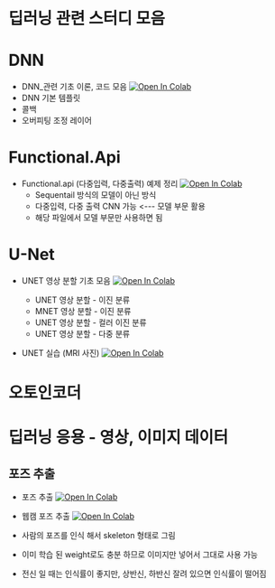 # 딥러닝 관련 스터디 모음 

# DNN 
- DNN_관련 기초 이론, 코드 모음 [![Open In Colab](https://colab.research.google.com/assets/colab-badge.svg)](https://colab.research.google.com/github/crimama/DL_study/blob/main/material/DNNbasic.ipynb)
- DNN 기본 템플릿
- 콜백
- 오버피팅 조정 레이어 

# Functional.Api
- Functional.api (다중입력, 다중출력) 예제 정리 [![Open In Colab](https://colab.research.google.com/assets/colab-badge.svg)](https://colab.research.google.com/github/crimama/DL_study/blob/main/material/Functional.api_basic.ipynb)
  - Sequentail 방식의 모델이 아닌 방식 
  - 다중입력, 다중 출력 CNN 가능 <--- 모델 부문 활용 
  - 해당 파일에서 모델 부문만 사용하면 됨 

# U-Net 
- UNET 영상 분할 기초 모음 [![Open In Colab](https://colab.research.google.com/assets/colab-badge.svg)](https://colab.research.google.com/github/crimama/DL_study/blob/main/material/UNET.ipynb)

  - UNET 영상 분할 - 이진 분류  
  - MNET 영상 분할 - 이진 분류 
  - UNET 영상 분할 - 컬러 이진 분류 
  - UNET 영상 분할 - 다중 분류 
- UNET 실습 (MRI 사진) [![Open In Colab](https://colab.research.google.com/assets/colab-badge.svg)](https://colab.research.google.com/github/crimama/DL_study/blob/main/unet_practice_mri_images.ipynb)


# 오토인코더 

# 딥러닝  응용 - 영상, 이미지 데이터 

## 포즈 추출 
  - 포즈 추출  [![Open In Colab](https://colab.research.google.com/assets/colab-badge.svg)](https://colab.research.google.com/github/crimama/DL_study/blob/main/material/22.01.06_pose_extraction.ipynb)

  - 웹캠 포즈 추출 [![Open In Colab](https://colab.research.google.com/assets/colab-badge.svg)](https://colab.research.google.com/github/crimama/DL_study/blob/main/material/22.01.06_pose_extraction_webcam.ipynb)
  - 사람의 포즈를 인식 해서 skeleton 형태로 그림 
  - 이미 학습 된 weight로도 충분 하므로 이미지만 넣어서 그대로 사용 가능 
  - 전신 일 때는 인식률이 좋지만, 상반신, 하반신 잘려 있으면 인식률이 떨어짐 




